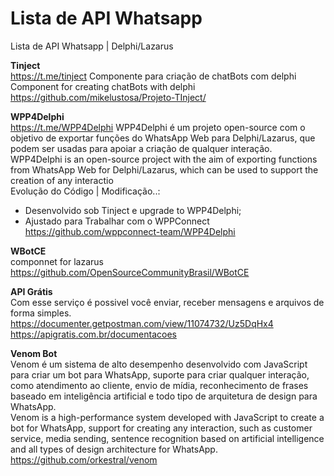 # Lista de API Whatsapp
Lista de API Whatsapp | Delphi/Lazarus

  <b>Tinject</b><br> https://t.me/tinject
  Componente para criação de chatBots com delphi
  Component for creating chatBots with delphi<br>
  https://github.com/mikelustosa/Projeto-TInject/<br>

  <b>WPP4Delphi</b><br> https://t.me/WPP4Delphi
  WPP4Delphi é um projeto open-source com o objetivo de exportar funções do WhatsApp Web para Delphi/Lazarus, que podem ser usadas para apoiar a criação de qualquer interação.<br>
  WPP4Delphi is an open-source project with the aim of exporting functions from WhatsApp Web for Delphi/Lazarus, which can be used to support the creation of any interactio<br>
  Evolução do Código | Modificação..: <br>
  - Desenvolvido sob Tinject e upgrade to WPP4Delphi;<br>
  - Ajustado para Trabalhar com o WPPConnect<br>
  https://github.com/wppconnect-team/WPP4Delphi<br>
  
  <b>WBotCE</b><br>
componnet for lazarus<br>
https://github.com/OpenSourceCommunityBrasil/WBotCE<br>

  <b>API Grátis</b><br>
  Com esse serviço é possivel você enviar, receber mensagens e arquivos de forma simples.<Br>
  https://documenter.getpostman.com/view/11074732/Uz5DqHx4<br>
  https://apigratis.com.br/documentacoes<br>
  
  <b>Venom Bot</b><br>
  Venom é um sistema de alto desempenho desenvolvido com JavaScript para criar um bot para WhatsApp, suporte para criar qualquer interação, como atendimento ao cliente, envio de mídia, reconhecimento de frases baseado em inteligência artificial e todo tipo de arquitetura de design para WhatsApp.<Br>
  Venom is a high-performance system developed with JavaScript to create a bot for WhatsApp, support for creating any interaction, such as customer service, media sending, sentence recognition based on artificial intelligence and all types of design architecture for WhatsApp.<Br>
  https://github.com/orkestral/venom
